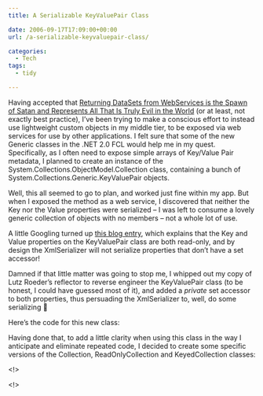 ```yaml
---
title: A Serializable KeyValuePair Class

date: 2006-09-17T17:09:00+00:00
url: /a-serializable-keyvaluepair-class/

categories:
  - Tech
tags:
  - tidy

---
```

<!--kg-card-begin: html-->

Having accepted that [Returning DataSets from WebServices is the Spawn of Satan and Represents All That Is Truly Evil in the World][1] (or at least, not exactly best practice), I’ve been trying to make a conscious effort to instead use lightweight custom objects in my middle tier, to be exposed via web services for use by other applications. I felt sure that some of the new Generic classes in the .NET 2.0 FCL would help me in my quest. Specifically, as I often need to expose simple arrays of Key/Value Pair metadata, I planned to create an instance of the&nbsp; System.Collections.ObjectModel.Collection class, containing a bunch of System.Collections.Generic.KeyValuePair objects.&nbsp;

Well, this all seemed to go to plan, and worked just fine within my app. But when I exposed the method as a web service, I discovered that neither the Key nor the Value properties were serialized &#8211; I was left to consume a lovely generic collection of objects with no members &#8211; not a whole lot of use.

A little Googling turned up [this blog entry][2], which explains that the Key and Value properties on the KeyValuePair class are both read-only, and by design the XmlSerializer will not serialize properties that don’t have a set accessor!

Damned if that little matter was going to stop me, I whipped out my copy of Lutz Roeder’s reflector to reverse engineer the KeyValuePair class (to be honest, I could have guessed most of it), and added a <span style="font-style: italic;">private</span> set accessor to both properties, thus persuading the XmlSerializer to, well, do some serializing 🙂

Here’s the code for this new class:



Having done that, to add a little clarity when using this class in the way I anticipate and eliminate repeated code, I decided to create some specific versions of the Collection, ReadOnlyCollection and KeyedCollection classes:



<!>



<!>

<!--kg-card-end: html-->

 [1]: http://www.hanselman.com/blog/ReturningDataSetsFromWebServicesIsTheSpawnOfSatanAndRepresentsAllThatIsTrulyEvilInTheWorld.aspx
 [2]: http://blogs.msdn.com/seshadripv/archive/2005/11/02/488273.aspx